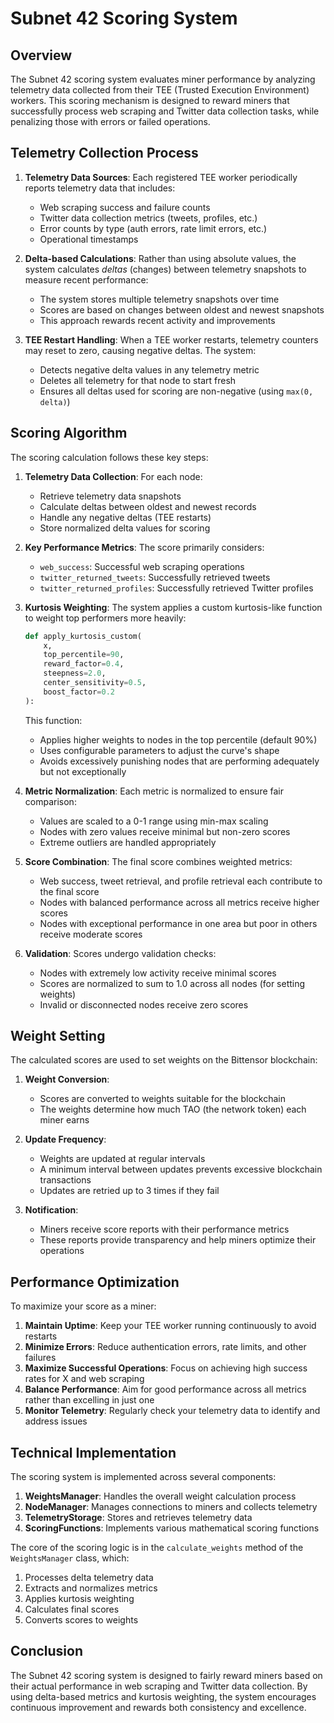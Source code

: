 # Subnet 42 Scoring System

## Overview

The Subnet 42 scoring system evaluates miner performance by analyzing telemetry data collected from their TEE (Trusted Execution Environment) workers. This scoring mechanism is designed to reward miners that successfully process web scraping and Twitter data collection tasks, while penalizing those with errors or failed operations.

## Telemetry Collection Process

1. **Telemetry Data Sources**: Each registered TEE worker periodically reports telemetry data that includes:
   - Web scraping success and failure counts
   - Twitter data collection metrics (tweets, profiles, etc.)
   - Error counts by type (auth errors, rate limit errors, etc.)
   - Operational timestamps

2. **Delta-based Calculations**: Rather than using absolute values, the system calculates *deltas* (changes) between telemetry snapshots to measure recent performance:
   - The system stores multiple telemetry snapshots over time
   - Scores are based on changes between oldest and newest snapshots
   - This approach rewards recent activity and improvements

3. **TEE Restart Handling**: When a TEE worker restarts, telemetry counters may reset to zero, causing negative deltas. The system:
   - Detects negative delta values in any telemetry metric
   - Deletes all telemetry for that node to start fresh
   - Ensures all deltas used for scoring are non-negative (using `max(0, delta)`)

## Scoring Algorithm

The scoring calculation follows these key steps:

1. **Telemetry Data Collection**: For each node:
   - Retrieve telemetry data snapshots
   - Calculate deltas between oldest and newest records
   - Handle any negative deltas (TEE restarts)
   - Store normalized delta values for scoring

2. **Key Performance Metrics**: The score primarily considers:
   - `web_success`: Successful web scraping operations
   - `twitter_returned_tweets`: Successfully retrieved tweets
   - `twitter_returned_profiles`: Successfully retrieved Twitter profiles

3. **Kurtosis Weighting**: The system applies a custom kurtosis-like function to weight top performers more heavily:
   ```python
   def apply_kurtosis_custom(
       x,
       top_percentile=90,
       reward_factor=0.4,
       steepness=2.0,
       center_sensitivity=0.5,
       boost_factor=0.2
   ):
   ```
   This function:
   - Applies higher weights to nodes in the top percentile (default 90%)
   - Uses configurable parameters to adjust the curve's shape
   - Avoids excessively punishing nodes that are performing adequately but not exceptionally

4. **Metric Normalization**: Each metric is normalized to ensure fair comparison:
   - Values are scaled to a 0-1 range using min-max scaling
   - Nodes with zero values receive minimal but non-zero scores
   - Extreme outliers are handled appropriately

5. **Score Combination**: The final score combines weighted metrics:
   - Web success, tweet retrieval, and profile retrieval each contribute to the final score
   - Nodes with balanced performance across all metrics receive higher scores
   - Nodes with exceptional performance in one area but poor in others receive moderate scores

6. **Validation**: Scores undergo validation checks:
   - Nodes with extremely low activity receive minimal scores
   - Scores are normalized to sum to 1.0 across all nodes (for setting weights)
   - Invalid or disconnected nodes receive zero scores

## Weight Setting

The calculated scores are used to set weights on the Bittensor blockchain:

1. **Weight Conversion**:
   - Scores are converted to weights suitable for the blockchain
   - The weights determine how much TAO (the network token) each miner earns

2. **Update Frequency**:
   - Weights are updated at regular intervals
   - A minimum interval between updates prevents excessive blockchain transactions
   - Updates are retried up to 3 times if they fail

3. **Notification**:
   - Miners receive score reports with their performance metrics
   - These reports provide transparency and help miners optimize their operations

## Performance Optimization

To maximize your score as a miner:

1. **Maintain Uptime**: Keep your TEE worker running continuously to avoid restarts
2. **Minimize Errors**: Reduce authentication errors, rate limits, and other failures
3. **Maximize Successful Operations**: Focus on achieving high success rates for X and web scraping
4. **Balance Performance**: Aim for good performance across all metrics rather than excelling in just one
5. **Monitor Telemetry**: Regularly check your telemetry data to identify and address issues

## Technical Implementation

The scoring system is implemented across several components:

1. **WeightsManager**: Handles the overall weight calculation process
2. **NodeManager**: Manages connections to miners and collects telemetry
3. **TelemetryStorage**: Stores and retrieves telemetry data
4. **ScoringFunctions**: Implements various mathematical scoring functions

The core of the scoring logic is in the `calculate_weights` method of the `WeightsManager` class, which:
1. Processes delta telemetry data
2. Extracts and normalizes metrics
3. Applies kurtosis weighting
4. Calculates final scores
5. Converts scores to weights

## Conclusion

The Subnet 42 scoring system is designed to fairly reward miners based on their actual performance in web scraping and Twitter data collection. By using delta-based metrics and kurtosis weighting, the system encourages continuous improvement and rewards both consistency and excellence. 